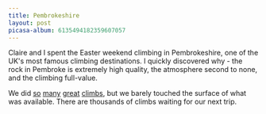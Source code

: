 ```yaml
---
title: Pembrokeshire
layout: post
picasa-album: 6135494182359607057
---
```


Claire and I spent the Easter weekend climbing in Pembrokeshire, one of the
UK's most famous climbing destinations. I quickly discovered why - the rock in
Pembroke is extremely high quality, the atmosphere second to none, and the
climbing full-value.

We did <a href="http://www.ukclimbing.com/logbook/c.php?i=24702">so</a> <a
href="http://www.ukclimbing.com/logbook/c.php?i=24804">many</a> <a
href="http://www.ukclimbing.com/logbook/c.php?i=60601">great</a> <a
href="http://www.ukclimbing.com/logbook/c.php?i=24797">climbs</a>, but we
barely touched the surface of what was available. There are thousands of
climbs waiting for our next trip.
